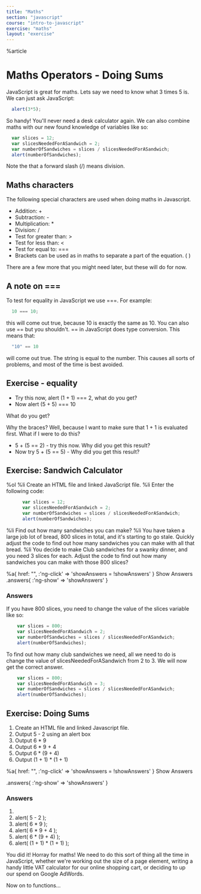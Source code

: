 ```yaml
---
title: "Maths"
section: "javascript"
course: "intro-to-javascript"
exercise: "maths"
layout: "exercise"
---
```


%article



# Maths Operators - Doing Sums #

JavaScript is great for maths. Lets say we need to know what 3 times 5 is. We can just ask JavaScript:

```js
  alert(3*5);
```





So handy! You'll never need a desk calculator again. We can also combine maths with our new found knowledge of variables like so:

```js
  var slices = 12;
  var slicesNeededForASandwich = 2;
  var numberOfSandwiches = slices / slicesNeededForASandwich;
  alert(numberOfSandwiches);
```





Note the that a forward slash (/) means division.

## Maths characters ##

The following special characters are used when doing maths in Javascript.

* Addition: +
* Subtraction: -
* Multiplication: *
* Division: /
* Test for greater than: >
* Test for less than: <
* Test for equal to: ===
* Brackets can be used as in maths to separate a part of the equation. ( )

There are a few more that you might need later, but these will do for now.

## A note on === ##

To test for equality in JavaScript we use ===. For example:

```js
  10 === 10;
```





this will come out true, because 10 is exactly the same as 10. You can also use == but you shouldn't. == in JavaScript does type conversion. This means that:


```js
  "10" == 10
```





will come out true. The string is equal to the number. This causes all sorts of problems, and most of the time is best avoided.


## Exercise - equality

* Try this now, alert (1 + 1) === 2, what do you get?
* Now alert (5 + 5) === 10

What do you get?

Why the braces? Well, because I want to make sure that 1 + 1 is evaluated first. What if I were to do this?

* 5 + (5 == 2) - try this now. Why did you get this result?
* Now try 5 + (5 == 5) - Why did you get this result?




## Exercise: Sandwich Calculator

%ol
%li Create an HTML file and linked JavaScript file.
%li
Enter the following code:

```js
      var slices = 12;
      var slicesNeededForASandwich = 2;
      var numberOfSandwiches = slices / slicesNeededForASandwich;
      alert(numberOfSandwiches);
```



%li Find out how many sandwiches you can make?
%li You have taken a large job lot of bread, 800 slices in total, and it's starting to go stale. Quickly adjust the code to find out how many sandwiches you can make with all that bread.
%li You decide to make Club sandwiches for a swanky dinner, and you need 3 slices for each. Adjust the code to find out how many sandwiches you can make with those 800 slices?

%a{ href: "", :'ng-click' => 'showAnswers = !showAnswers' } Show Answers
.answers{ :'ng-show' => 'showAnswers' }

### Answers

If you have 800 slices, you need to change the value of the slices variable like so:


```js
    var slices = 800;
    var slicesNeededForASandwich = 2;
    var numberOfSandwiches = slices / slicesNeededForASandwich;
    alert(numberOfSandwiches);
```





To find out how many club sandwiches we need, all we need to do is change the value of slicesNeededForASandwich from 2 to 3. We will now get the correct answer.

```js
    var slices = 800;
    var slicesNeededForASandwich = 3;
    var numberOfSandwiches = slices / slicesNeededForASandwich;
    alert(numberOfSandwiches);
```







## Exercise: Doing Sums ##

1. Create an HTML file and linked Javascript file.
2. Output 5 - 2 using an alert box
3. Output 6 * 9
4. Output 6 * 9 + 4
5. Output 6 * (9 + 4)
6. Output (1 + 1) * (1 + 1)


%a{ href: "", :'ng-click' => 'showAnswers = !showAnswers' } Show Answers

.answers{ :'ng-show' => 'showAnswers' }

### Answers ##

1. &nbsp;
2. alert( 5 - 2 );
3. alert( 6 * 9 );
4. alert( 6 * 9 + 4 );
5. alert( 6 * (9 + 4) );
6. alert( (1 + 1) * (1 + 1) );






You did it! Horray for maths! We need to do this sort of thing all the time in JavaScript, whether we're working out the size of a page element, writing a handy little VAT calculator for our online shopping cart, or deciding to up our spend on Google AdWords.

Now on to functions...

